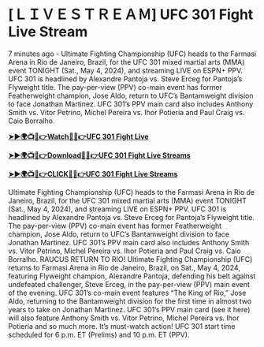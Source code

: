 # [ＬＩＶＥＳＴＲＥＡＭ] UFC 301 Fight Live Stream
7 minutes ago - Ultimate Fighting Championship (UFC) heads to the Farmasi Arena in Rio de Janeiro, Brazil, for the UFC 301 mixed martial arts (MMA) event TONIGHT (Sat., May 4, 2024), and streaming LIVE on ESPN+ PPV. UFC 301 is headlined by Alexandre Pantoja vs. Steve Erceg for Pantoja’s Flyweight title. The pay-per-view (PPV) co-main event has former Featherweight champion, Jose Aldo, return to UFC’s Bantamweight division to face Jonathan Martinez. UFC 301’s PPV main card also includes Anthony Smith vs. Vitor Petrino, Michel Pereira vs. Ihor Potieria and Paul Craig vs. Caio Borralho.

**[➤►🌍📺📱👉Watch🔴✅👉UFC 301 Fight Live](https://ajobpola778.blogspot.com/2024/05/ufc-301.html)**

**[➤►🌍📺📱👉Download🔴✅👉UFC 301 Fight Live Streams](https://ajobpola778.blogspot.com/2024/05/ufc-301.html)**

**[➤►🌍📺📱👉CLICK🔴✅👉UFC 301 Fight Live Streams](https://ajobpola778.blogspot.com/2024/05/ufc-301.html)**

Ultimate Fighting Championship (UFC) heads to the Farmasi Arena in Rio de Janeiro, Brazil, for the UFC 301 mixed martial arts (MMA) event TONIGHT (Sat., May 4, 2024), and streaming LIVE on ESPN+ PPV.
UFC 301 is headlined by Alexandre Pantoja vs. Steve Erceg for Pantoja’s Flyweight title. The pay-per-view (PPV) co-main event has former Featherweight champion, Jose Aldo, return to UFC’s Bantamweight division to face Jonathan Martinez.
UFC 301’s PPV main card also includes Anthony Smith vs. Vitor Petrino, Michel Pereira vs. Ihor Potieria and Paul Craig vs. Caio Borralho.
RAUCUS RETURN TO RIO! Ultimate Fighting Championship (UFC) returns to Farmasi Arena in Rio de Janeiro, Brazil, on Sat., May 4, 2024, featuring Flyweight champion, Alexandre Pantoja, 
defending his belt against undefeated challenger, Steve Erceg, in the pay-per-view (PPV) main event of the evening. UFC 301’s co-main event features “The King of Rio,” Jose Aldo,
returning to the Bantamweight division for the first time in almost two years to take on Jonathan Martinez. UFC 301’s PPV main card (see it here) will also feature Anthony Smith vs. Vitor Petrino,
Michel Pereira vs. Ihor Potieria and so much more. It’s must-watch action! UFC 301 start time scheduled for 6 p.m. ET (Prelims) and 10 p.m. ET (PPV).
